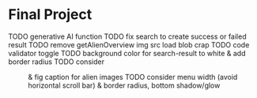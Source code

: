 # Final Project

<!-- final_project -->
TODO generative AI function
TODO fix search to create success or failed result
TODO remove getAlienOverview img src load blob crap
TODO code validator toggle
TODO background color for search-result to white & add border radius
TODO consider <figure> & fig caption for alien images
TODO consider menu width (avoid horizontal scroll bar) & border radius, bottom shadow/glow
